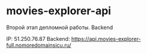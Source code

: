 # movies-explorer-api

Второй этап депломной работы. Backend

IP: 51.250.76.87
Backend: https://api.movies-explorer-full.nomoredomainsicu.ru/
